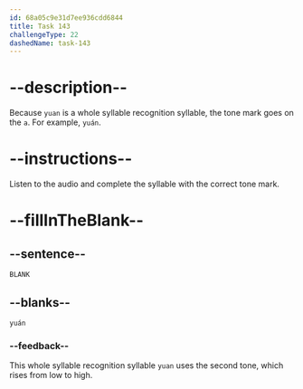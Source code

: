 ```yaml
---
id: 68a05c9e31d7ee936cdd6844
title: Task 143
challengeType: 22
dashedName: task-143
---
```


<!-- (Audio) A: yuán -->

# --description--

Because `yuan` is a whole syllable recognition syllable, the tone mark goes on the `a`. For example, `yuán`.

# --instructions--

Listen to the audio and complete the syllable with the correct tone mark.

# --fillInTheBlank--

## --sentence--

`BLANK`

## --blanks--

`yuán`

### --feedback--

This whole syllable recognition syllable `yuan` uses the second tone, which rises from low to high.

